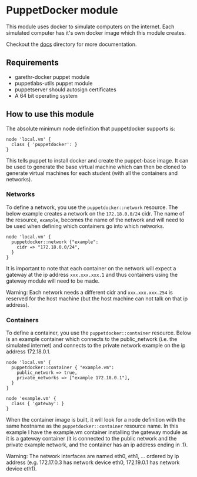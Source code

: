 # PuppetDocker module

This module uses docker to simulate computers on the internet. Each simulated
computer has it's own docker image which this module creates.

Checkout the [docs](./docs) directory for more documentation.

## Requirements

-   garethr-docker puppet module
-   puppetlabs-utils puppet module
-   puppetserver should autosign certificates
-   A 64 bit operating system

## How to use this module

The absolute minimum node definition that puppetdocker supports is:

```puppet
node 'local.vm' {
  class { 'puppetdocker': }
}
```

This tells puppet to install docker and create the puppet-base image. It can be
used to generate the base virtual machine which can then be cloned to generate
virtual machines for each student (with all the containers and networks).

### Networks

To define a network, you use the `puppetdocker::network` resource. The below
example creates a network on the `172.18.0.0/24` cidr. The name of the
resource, `example`, becomes the name of the network and will need to be used
when defining which containers go into which networks.

```puppet
node 'local.vm' {
  puppetdocker::network {"example":
    cidr => "172.18.0.0/24",
  }
}
```

It is important to note that each container on the network will expect a
gateway at the ip address `xxx.xxx.xxx.1` and thus containers using the gateway
module will need to be made.

Warning: Each network needs a different cidr and `xxx.xxx.xxx.254` is reserved
for the host machine (but the host machine can not talk on that ip address).

### Containers

To define a container, you use the `puppetdocker::container` resource. Below is
an example container which connects to the public_network (i.e. the simulated
internet) and connects to the private network example on the ip address
172.18.0.1.

```puppet
node 'local.vm' {
  puppetdocker::container { "example.vm":
    public_network => true,
    private_networks => ["example 172.18.0.1"],
  }
}

node 'example.vm' {
  class { 'gateway': }
}
```

When the container image is built, it will look for a node definition with the
same hostname as the `puppetdocker::container` resource name. In this example I
have the example.vm container installing the gateway module as it is a gateway
container (it is connected to the public network and the private example
network, and the container has an ip address ending in .1).

Warning: The network interfaces are named eth0, eth1, ... ordered by ip address
(e.g. 172.17.0.3 has network device eth0, 172.19.0.1 has network device eth1).
